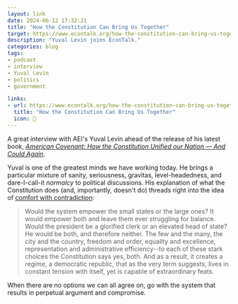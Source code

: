 ```yaml
---
layout: link
date: 2024-06-12 17:32:21
title: "How the Constitution Can Bring Us Together"
target: https://www.econtalk.org/how-the-constitution-can-bring-us-together-with-yuval-levin/
description: "Yuval Levin joins EconTalk."
categories: blog
tags:
- podcast
- interview
- Yuval Levin
- politics
- government

links:
- url: https://www.econtalk.org/how-the-constitution-can-bring-us-together-with-yuval-levin/
  title: "How the Constitution Can Bring Us Together"
  icon: 📜
---
```


A great interview with AEI's Yuval Levin ahead of the release of his latest book, _[American Covenant: How the Constitution Unified our Nation — And
Could Again](https://amzn.to/3xqt4ud "American Covenant")_.

Yuval is one of the greatest minds we have working today. He brings a particular mixture of sanity, seriousness, gravitas, level-headedness, and
dare-I-call-it _normalcy_ to political discussions. His explanation of what the Constitution does (and, importantly, doesn't do) threads right into
the idea of [comfort with contradiction](https://www.resextensa.co/p/comfort-with-contradiction "Comfort with Contradiction"):

> Would the system empower the small states or the large ones? It would empower both and leave them ever struggling for balance. Would the president be a glorified clerk or an elevated head of state? He would be both, and therefore neither. The few and the many, the city and the country, freedom and order, equality and excellence, representation and administrative efficiency--to each of these stark choices the Constitution says yes, both. And as a result, it creates a regime, a democratic republic, that as the very term suggests, lives in constant tension with itself, yet is capable of extraordinary feats.

When there are no options we can all agree on, go with the system that results in perpetual argument and compromise.

